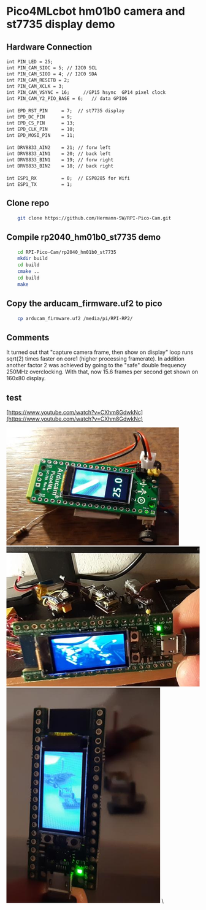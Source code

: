 # Pico4MLcbot hm01b0 camera and st7735 display demo 
## Hardware Connection
```
int PIN_LED = 25;
int PIN_CAM_SIOC = 5; // I2C0 SCL
int PIN_CAM_SIOD = 4; // I2C0 SDA
int PIN_CAM_RESETB = 2;
int PIN_CAM_XCLK = 3;
int PIN_CAM_VSYNC = 16;     //GP15 hsync  GP14 pixel clock     
int PIN_CAM_Y2_PIO_BASE = 6;   // data GPIO6

int EPD_RST_PIN     = 7;  // st7735 display
int EPD_DC_PIN      = 9;
int EPD_CS_PIN      = 13;
int EPD_CLK_PIN     = 10;
int EPD_MOSI_PIN    = 11;

int DRV8833_AIN2    = 21; // forw left
int DRV8833_AIN1    = 20; // back left
int DRV8833_BIN1    = 19; // forw right
int DRV8833_BIN2    = 18; // back right

int ESP1_RX         = 0;  // ESP8285 for Wifi
int ESP1_TX         = 1;
```

## Clone repo 
```bash
    git clone https://github.com/Hermann-SW/RPI-Pico-Cam.git
```
## Compile rp2040_hm01b0_st7735 demo
```bash
    cd RPI-Pico-Cam/rp2040_hm01b0_st7735
    mkdir build
    cd build
    cmake ..
    cd build 
    make 
```
## Copy the arducam_firmware.uf2 to pico
```bash
    cp arducam_firmware.uf2 /media/pi/RPI-RP2/
```

## Comments

It turned out that "capture camera frame, then show on display" loop runs sqrt(2) times faster on core1 (higher processing framerate). In addition another factor 2 was achieved by going to the "safe" double frequency 250MHz overclocking. With that, now 15.6 frames per second get shown on 160x80 display.

## test
[https://www.youtube.com/watch?v=CXhm8GdwkNc](https://www.youtube.com/watch?v=CXhm8GdwkNc)  

![image](https://github.com/Aurunima/ESE5190_Fall22_FinalProject_TokyoDrifters/blob/main/media/Ardcm_1.jpg) \
![image](https://github.com/Aurunima/ESE5190_Fall22_FinalProject_TokyoDrifters/blob/main/media/Ardcm_2.jpg) \
![image](https://github.com/Aurunima/ESE5190_Fall22_FinalProject_TokyoDrifters/blob/main/media/Ardcm_3.jpg) \

